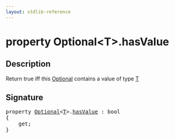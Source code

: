 ```yaml
---
layout: stdlib-reference
---
```


# property Optional\<T\>\.hasValue

## Description

Return <span class='code'>true</span> iff this <span class='code'><a href="index.html" class="code_type">Optional</a></span> contains a value of type <span class='code'><a href="index.html#typeparam-T" class="code_type">T</a></span>


## Signature

<pre>
<span class='code_keyword'>property</span> <a href="index.html" class="code_type">Optional</a>&lt;<a href="index.html#typeparam-T" class="code_type">T</a>&gt;.<a href="hasvalue-3.html">hasValue</a> : <span class="code_keyword">bool</span>
{
    get;
}
</pre>


